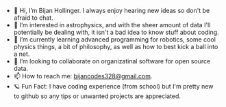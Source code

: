 - 👋 Hi, I’m Bijan Hollinger. I always enjoy hearing new ideas so don't be afraid to chat.
- 👀 I’m interested in astrophysics, and with the sheer amount of data I'll potentially be dealing with, it isn't a bad idea to know stuff about coding.
- 🌱 I’m currently learning advanced programming for robotics, some cool physics things, a bit of philosophy, as well as how to best kick a ball into a net.
- 💞️ I’m looking to collaborate on organizatinal software for open source data.
- 📫 How to reach me: bijancodes328@gmail.com.
- 🪐 Fun Fact: I have coding experience (from school) but I'm pretty new to github so any tips or unwanted projects are appreciated. 
<!---
BijanLH328/BijanLH328 is a ✨ special ✨ repository because its `README.md` (this file) appears on your GitHub profile.
You can click the Preview link to take a look at your changes.
--->
